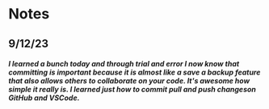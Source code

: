 # Notes
## 9/12/23
##### I learned a bunch today and through trial and error I now know that committing is important because it is almost like a save a backup feature that also allows others to collaborate on your code. It's awesome how simple it really is. I learned just how to commit pull and push changeson GitHub and VSCode.